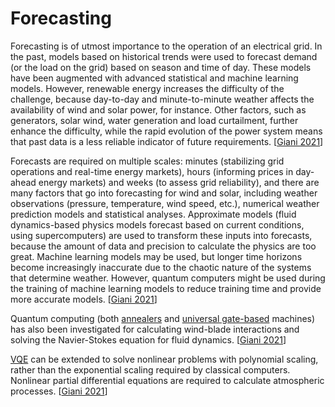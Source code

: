 # Forecasting

Forecasting is of utmost importance to the operation of an electrical grid. In the past, models based on historical trends were used to forecast demand (or the load on the grid) based on season and time of day. These models have been augmented with advanced statistical and machine learning models. However, renewable energy increases the difficulty of the challenge, because day-to-day and minute-to-minute weather affects the availability of wind and solar power, for instance. Other factors, such as generators, solar wind, water generation and load curtailment, further enhance the difficulty, while the rapid evolution of the power system means that past data is a less reliable indicator of future requirements. [[Giani 2021](https://doi.org/10.1007/s42979-021-00786-3)]

Forecasts are required on multiple scales: minutes (stabilizing grid operations and real-time energy markets), hours (informing prices in day-ahead energy markets) and weeks (to assess grid reliability), and there are many factors that go into forecasting for wind and solar, including weather observations (pressure, temperature, wind speed, etc.), numerical weather prediction models and statistical analyses. Approximate models (fluid dynamics-based physics models forecast based on current conditions, using supercomputers) are used to transform these inputs into forecasts, because the amount of data and precision to calculate the physics are too great. Machine learning models may be used, but longer time horizons become increasingly inaccurate due to the chaotic nature of the systems that determine weather. However, quantum computers might be used during the training of machine learning models to reduce training time and provide more accurate models. [[Giani 2021](https://doi.org/10.1007/s42979-021-00786-3)]

Quantum computing (both [annealers](../quantum/architectures/annealing.md) and [universal gate-based](../quantum/architectures/circuit.md) machines) has also been investigated for calculating wind-blade interactions and solving the Navier-Stokes equation for fluid dynamics. [[Giani 2021](https://doi.org/10.1007/s42979-021-00786-3)]

[VQE](../quantum/algorithms/vqe.md) can be extended to solve nonlinear problems with polynomial scaling, rather than the exponential scaling required by classical computers. Nonlinear partial differential equations are required to calculate atmospheric processes. [[Giani 2021](https://doi.org/10.1007/s42979-021-00786-3)]

<script>MathJax.typeset();</script>
